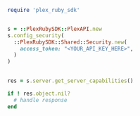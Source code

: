 <!-- Start SDK Example Usage [usage] -->
```ruby
require 'plex_ruby_sdk'


s = ::PlexRubySDK::PlexAPI.new
s.config_security(
  ::PlexRubySDK::Shared::Security.new(
    access_token: "<YOUR_API_KEY_HERE>",
  )
)

    
res = s.server.get_server_capabilities()

if ! res.object.nil?
  # handle response
end

```
<!-- End SDK Example Usage [usage] -->